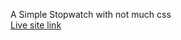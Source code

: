 A Simple Stopwatch with not much css
<br>
[Live site link](https://shitanshukumar607.github.io/SimpleStopwatch/)
